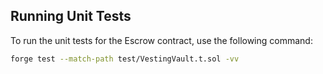 ## Running Unit Tests

To run the unit tests for the Escrow contract, use the following command:

```bash
forge test --match-path test/VestingVault.t.sol -vv
